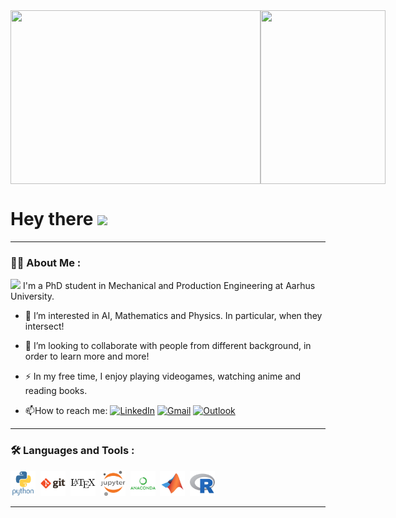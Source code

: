 <div id="header" align="left">
  
</div>

<div align="right">
 
</div>

<div style="display: flex; flex-direction: row;">
 <img src="https://media.giphy.com/media/jAe22Ec5iICCk/giphy.gif" width="400", height="278"/>
  <img width="200" height="278" src="https://spotify-github-profile.kittinanx.com/api/view.svg?uid=roxionsm&cover_image=true&theme=default&show_offline=false&background_color=121212&interchange=false&bar_color_cover=true)">
</div>


<h1>
  Hey there
  <img src="https://media.giphy.com/media/hvRJCLFzcasrR4ia7z/giphy.gif" width="30px"/>
</h1>



---

### :man_technologist: About Me :
<img src="https://media.giphy.com/media/WUlplcMpOCEmTGBtBW/giphy.gif" width="30"> I'm a PhD student in Mechanical and Production Engineering at Aarhus University.

- :telescope: I’m interested in AI, Mathematics and Physics. In particular, when they intersect!

- :seedling: I’m looking to collaborate with people from different background, in order to learn more and more!

- :zap: In my free time, I enjoy playing videogames, watching anime and reading books.

- :mailbox:How to reach me: [![LinkedIn](https://img.shields.io/badge/linkedin-%230077B5.svg?style=for-the-badge&logo=linkedin&logoColor=white)](https://www.linkedin.com/in/simone-manti-653054210/) [![Gmail](https://img.shields.io/badge/Gmail-D14836?style=for-the-badge&logo=gmail&logoColor=white)](mailto:manti998@gmail.com) [![Outlook](https://img.shields.io/badge/Microsoft_Outlook-0078D4?style=for-the-badge&logo=microsoft-outlook&logoColor=white)](mailto:smanti@mpe.au.dk)

---

### :hammer_and_wrench: Languages and Tools :
<div>
  <img src="https://github.com/devicons/devicon/blob/master/icons/python/python-original-wordmark.svg" title="Python" alt="Python" width="40" height="40"/>&nbsp;
  <img src="https://github.com/devicons/devicon/blob/master/icons/git/git-original-wordmark.svg" title="Git" alt="Git" width="40" height="40"/>&nbsp;
  <img src="https://github.com/devicons/devicon/blob/master/icons/latex/latex-original.svg" title="LaTeX" alt="LaTeX" width="40" height="40"/>&nbsp;
  <img src="https://github.com/devicons/devicon/blob/master/icons/jupyter/jupyter-original-wordmark.svg" title="Jupyter" alt="Jupyter" width="40" height="40"/>&nbsp;
  <img src="https://github.com/devicons/devicon/blob/master/icons/anaconda/anaconda-original-wordmark.svg" title="Anaconda" alt="Anaconda" width="40" height="40"/>&nbsp;
  <img src="https://github.com/devicons/devicon/blob/master/icons/matlab/matlab-original.svg" title="Matlab" alt="Matlab" width="40" height="40"/>&nbsp;
  <img src="https://github.com/devicons/devicon/blob/master/icons/r/r-original.svg" title="R" alt="R" width="40" height="40"/>
</div>

---



<!---
Smantii/Smantii is a ✨ special ✨ repository because its `README.md` (this file) appears on your GitHub profile.
You can click the Preview link to take a look at your changes.
--->
